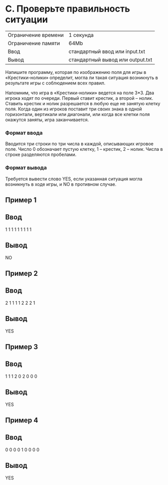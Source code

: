 # C. Проверьте правильность ситуации
|  |  |
|--|--|
|Ограничение времени | 1 секунда |
|Ограничение памяти | 64Mb|
|Ввод | стандартный ввод или input.txt|
|Вывод | стандартный вывод или output.txt|

Напишите программу, которая по изображению поля для игры в «Крестики-нолики» определит, могла ли такая ситуация возникнуть в результате игры с соблюдением всех правил.

Напомним, что игра в «Крестики-нолики» ведется на поле 3*3. Два игрока ходят по очереди. Первый ставит крестик, а второй – нолик. Ставить крестик и нолик разрешается в любую еще не занятую клетку поля. Когда один из игроков поставит три своих знака в одной горизонтали, вертикали или диагонали, или когда все клетки поля окажутся заняты, игра заканчивается.

### Формат ввода
Вводится три строки по три числа в каждой, описывающих игровое поле. Число 0 обозначает пустую клетку, 1 – крестик, 2 – нолик. Числа в строке разделяются пробелами.

### Формат вывода
Требуется вывести слово YES, если указанная ситуация могла возникнуть в ходе игры, и NO в противном случае. 

## Пример 1
## Ввод	
1 1 1
1 1 1
1 1 1


## Вывод
NO


## Пример 2
## Ввод	
2 1 1
1 1 2
2 2 1


## Вывод
YES


## Пример 3
## Ввод	
1 1 1
2 0 2
0 0 0


## Вывод
YES


## Пример 4
## Ввод
0 0 0
0 1 0
0 0 0

## Вывод
YES

